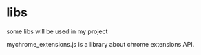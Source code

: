 # libs
some libs will be used in my project

mychrome_extensions.js is a library about chrome extensions API.
